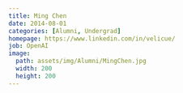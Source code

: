 ```yaml
---
title: Ming Chen
date: 2014-08-01
categories: [Alumni, Undergrad]
homepage: https://www.linkedin.com/in/velicue/
job: OpenAI
image:
  path: assets/img/Alumni/MingChen.jpg
  width: 200
  height: 200
---
```


